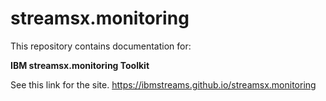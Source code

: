# streamsx.monitoring

This repository contains documentation for:

**IBM streamsx.monitoring Toolkit**

See this link for the site. https://ibmstreams.github.io/streamsx.monitoring
